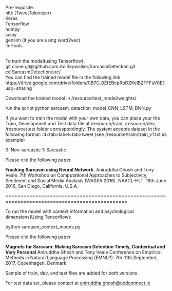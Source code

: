 
Pre-requisite:
<br/>nltk (TweetTokenizer)
<br/>Keras
<br/>Tensorflow
<br/>numpy
<br/>scipy
<br/>gensim (if you are using word2vec)
<br/>itertools

<br/>
To train the model(using Tensorflow):
<br/>
git clone git@github.com:AniSkywalker/SarcasmDetection.git
<br/>
cd SarcasmDetection/src/
<br/>
You can find the trained model file in the following link
https://drive.google.com/drive/folders/0B7C_0ZfEBcpRbDZKelBZTFFsV0E?usp=sharing

Download the trained model in /resource/text_model/weights/

run the script
python sarcasm_detection_model_CNN_LSTM_DNN.py

If you want to train the model with your own data, you can place your the Train, Development and Test data file at /resource/train, /resource/dev, /resource/test folder correspondingly.
The system accepts dataset in the following format:
id\<tab\>label\<tab\>tweet (see /resource/train/train_v1.txt as example)

0: Non-sarcastic
1: Sarcastic

Please cite the following paper

<b>Fracking Sarcasm using Neural Network.</b>
Aniruddha Ghosh and Tony Veale. 
7th Workshop on Computational Approaches to Subjectivity, Sentiment and Social Media Analysis (WASSA 2016). 
NAACL-HLT. 16th June 2016, San Diego, California, U.S.A. 

===============================================================================================

To run the model with context information and psychological dimensions(Using Tensorflow):

python sarcasm_context_moods.py

Please cite the following paper

<b>Magnets for Sarcasm: Making Sarcasm Detection Timely, Contextual and Very Personal</b>
Aniruddha Ghosh and Tony Veale
Conference on Empirical Methods in Natural Language Processing (EMNLP).
7th-11th September, 2017, Copenhagen, Denmark.

Sample of train, dev, and test files are added for both versions.

For test data set, please contact at aniruddha.ghosh@ucdconnect.ie
